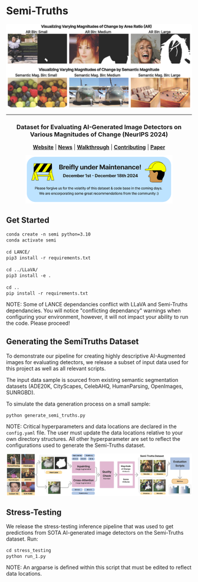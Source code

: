 # Semi-Truths

<div align="center">
    <img width="600px" src="./figures/mag_of_change_head_fig.png" alt="Different measures of magnitudes of change presented in SemiTruths: Area Ratio and Semantic Change" />

---

### Dataset for Evaluating AI-Generated Image Detectors on Various Magnitudes of Change (NeurIPS 2024)

[**Website**](https://virajprabhu.github.io/lance-web/)
| [**News**](https://www.cc.gatech.edu/news/stress-test-method-detects-when-object-recognition-models-are-using-shortcuts)
| [**Walkthrough**](https://github.com/virajprabhu/LANCE/blob/master/walkthrough.ipynb)
| [**Contributing**](CONTRIBUTING.md)
| [**Paper**](https://huggingface.co/papers/2305.19164)

</div>

<center><img width="400px"
src="./figures/maintenance_sign.png" alt="This repo is breifly under maintenance until December 18th 2024." /></center>


## Get Started

```
conda create -n semi python=3.10
conda activate semi

cd LANCE/
pip3 install -r requirements.txt 

cd ../LLaVA/
pip3 install -e .

cd ..
pip install -r requirements.txt
```

NOTE: Some of LANCE dependancies conflict with LLaVA and Semi-Truths dependancies. You will notice "conflicting dependancy" warnings when configuring your environment, however, it will not impact your ability to run the code. Please proceed!


## Generating the SemiTruths Dataset

To demonstrate our pipeline for creating highly descriptive AI-Augmented images for evaluating detectors, we release a subset of input data used for this project as well as all relevant scripts.

The input data sample is sourced from existing semantic segmentation datasets (ADE20K, CityScapes, CelebAHQ, HumanParsing, OpenImages, SUNRGBD).

To simulate the data generation process on a small sample:
```
python generate_semi_truths.py
```
NOTE: Critical hyperparameters and data locations are declared in the `config.yaml` file. The user must update the data locations relative to your own directory structures. All other hyperparameter are set to reflect the configurations used to generate the Semi-Truths dataset.

<img width="800px" src="./figures/final_full_pipeline.png" alt="Diagram of the SemiTruths image augmentation process." />


## Stress-Testing

We release the stress-testing inference pipeline that was used to get predictions from SOTA AI-generated image detectors on the Semi-Truths dataset. Run:

```
cd stress_testing
python run_1.py
```
NOTE: An argparse is defined within this script that must be edited to reflect data locations.

